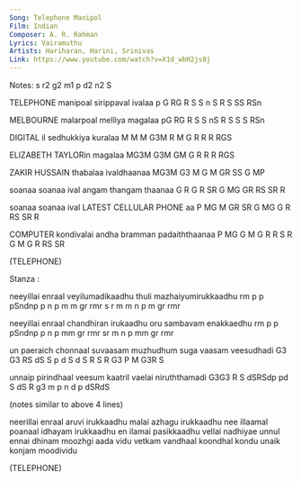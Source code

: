 ```yaml
---
Song: Telephone Manipol
Film: Indian
Composer: A. R. Rahman
Lyrics: Vairamuthu
Artists: Hariharan, Harini, Srinivas
Link: https://www.youtube.com/watch?v=X1d_wbH2js8j
---
```

Notes: s r2 g2 m1 p d2 n2 S

TELEPHONE manipoal sirippaval ivalaa
p G RG    R S S    n S  R S   SS RSn

MELBOURNE malarpoal melliya magalaa
pG RG     R S  S    nS R S  S S RSn

DIGITAL il sedhukkiya kuralaa
M M M G3M  R M   G R  R R RGS

ELIZABETH TAYLORin magalaa
MG3M G3M  GM G R   R R RGS

ZAKIR HUSSAIN thabalaa ivaldhaanaa
MG3M  G3 M    G  M GR  SS  G   MP

soanaa soanaa ival angam thangam thaanaa
G  R   G  R   SR   G MG  GR  RS  SR  R

soanaa soanaa ival LATEST CELLULAR PHONE aa
P  MG  M  GR  SR   G MG   G  R RS  SR    R

COMPUTER kondivalai andha bramman padaiththaanaa
P  MG G  M  G R R   S R   G   M   G R    RS  SR

(TELEPHONE)

Stanza :

neeyillai enraal veyilumadikaadhu thuli mazhaiyumirukkaadhu
rm p  p   pSndnp p n p m m gr rmr s  r  m m   n p m  gr rmr

neeyillai enraal chandhiran irukaadhu oru sambavam enakkaedhu
rm p  p   pSndnp p   n  p   mm gr rmr sr  m  n p   mm  gr rmr

un paeraich chonnaal suvaasam muzhudhum suga vaasam veesudhadi
G3 G3 RS    dS  S    p d  S   d S  R    S R  G3 P   M  G3R  S

unnaip pirindhaal  veesum kaatril vaelai niruththamadi
G3G3   R S  dSRSdp pd S   dS  R   g3 m   p n   d  p dSRdS

(notes similar to above 4 lines)

neerillai enraal aruvi irukkaadhu malai azhagu irukkaadhu
nee illaamal poanaal idhayam irukkaadhu en ilamai pasikkaadhu
vellai nadhiyae unnul ennai dhinam moozhgi aada vidu
vetkam vandhaal koondhal kondu unaik konjam moodividu

(TELEPHONE)
